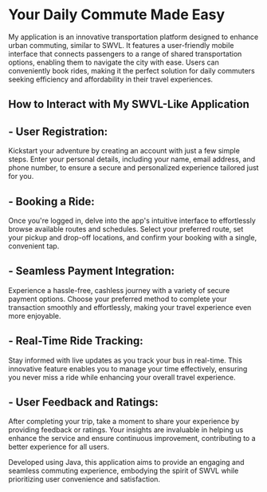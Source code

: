  # Your Daily Commute Made Easy
My application is an innovative transportation platform designed to enhance urban commuting, similar to SWVL. It features a user-friendly mobile interface that connects passengers to a range of shared transportation options, enabling them to navigate the city with ease. Users can conveniently book rides, making it the perfect solution for daily commuters seeking efficiency and affordability in their travel experiences.

  
## How to Interact with My SWVL-Like Application  
## - User Registration:
Kickstart your adventure by creating an account with just a few simple steps. Enter your personal details, including your name, email address, and phone number, to ensure a secure and personalized experience tailored just for you.

## - Booking a Ride: 
Once you're logged in, delve into the app's intuitive interface to effortlessly browse available routes and schedules. Select your preferred route, set your pickup and drop-off locations, and confirm your booking with a single, convenient tap.

## - Seamless Payment Integration:
Experience a hassle-free, cashless journey with a variety of secure payment options. Choose your preferred method to complete your transaction smoothly and effortlessly, making your travel experience even more enjoyable.

## - Real-Time Ride Tracking: 
Stay informed with live updates as you track your bus in real-time. This innovative feature enables you to manage your time effectively, ensuring you never miss a ride while enhancing your overall travel experience.

## - User Feedback and Ratings: 
After completing your trip, take a moment to share your experience by providing feedback or ratings. Your insights are invaluable in helping us enhance the service and ensure continuous improvement, contributing to a better experience for all users.


Developed using Java, this application aims to provide an engaging and seamless commuting experience, embodying the spirit of SWVL while prioritizing user convenience and satisfaction.







